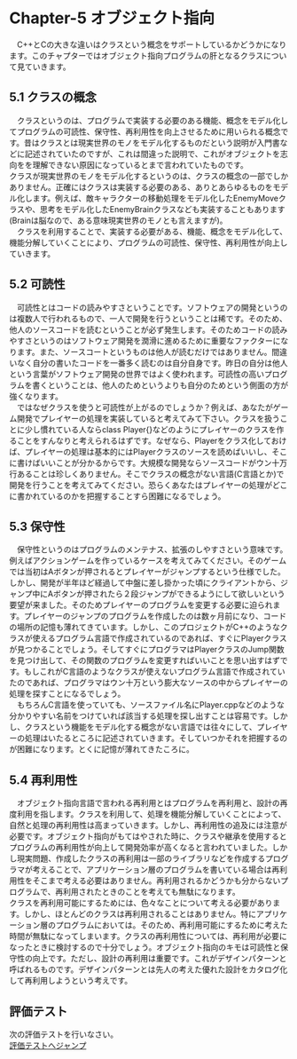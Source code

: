 # Chapter-5 オブジェクト指向

&emsp;C++とCの大きな違いはクラスという概念をサポートしているかどうかになります。このチャプターではオブジェクト指向プログラムの肝となるクラスについて見ていきます。

## 5.1 クラスの概念　　　　　　　　　　　　　　　　　　　　　　　　　　　　　　　　　
&emsp;クラスというのは、プログラムで実装する必要のある機能、概念をモデル化してプログラムの可読性、保守性、再利用性を向上させるために用いられる概念です。昔はクラスとは現実世界のモノをモデル化するものだという説明が入門書などに記述されていたのですが、これは間違った説明で、これがオブジェクトを志向をを理解できない原因になっているとまで言われていたものです。</br>
クラスが現実世界のモノをモデル化するというのは、クラスの概念の一部でしかありません。正確にはクラスは実装する必要のある、ありとあらゆるものをモデル化します。例えば、敵キャラクターの移動処理をモデル化したEnemyMoveクラスや、思考をモデル化したEnemyBrainクラスなども実装することもあります(Brainは脳なので、ある意味現実世界のモノとも言えますが)。</br>
&emsp;クラスを利用することで、実装する必要がある、機能、概念をモデル化して、機能分解していくことにより、プログラムの可読性、保守性、再利用性が向上していきます。

## 5.2 可読性
&emsp;可読性とはコードの読みやすさということです。ソフトウェアの開発というのは複数人で行われるもので、一人で開発を行うということは稀です。そのため、他人のソースコードを読むということが必ず発生します。そのためコードの読みやすさというのはソフトウェア開発を潤滑に進めるために重要なファクターになります。また、ソースコートというものは他人が読むだけではありません。間違いなく自分の書いたコードを一番多く読むのは自分自身です。昨日の自分は他人という言葉がソフトウェア開発の世界ではよく使われます。可読性の高いプログラムを書くということは、他人のためというよりも自分のためという側面の方が強くなります。</br>
&emsp;ではなぜクラスを使うと可読性が上がるのでしょうか？例えば、あなたがゲーム開発でプレイヤーの処理を実装していると考えてみて下さい。クラスを扱うことに少し慣れている人ならclass Player{}などのようにプレイヤーのクラスを作ることをすんなりと考えられるはずです。なぜなら、Playerをクラス化しておけば、プレイヤーの処理は基本的にはPlayerクラスのソースを読めばいいし、そこに書けばいいことが分かるからです。大規模な開発ならソースコードがウン十万行あることは珍しくありません。そこでクラスの概念がない言語(C言語とか)で開発を行うことを考えてみてください。恐らくあなたはプレイヤーの処理がどこに書かれているのかを把握することすら困難になるでしょう。

## 5.3 保守性
&emsp;保守性というのはプログラムのメンテナス、拡張のしやすさという意味です。例えばアクションゲームを作っているケースを考えてみてください。そのゲームでは当初はAボタンが押されるとプレイヤーがジャンプするという仕様でした。しかし、開発が半年ほど経過して中盤に差し掛かった頃にクライアントから、ジャンプ中にAボタンが押されたら２段ジャンプができるようにして欲しいという要望が来ました。そのためプレイヤーのプログラムを変更する必要に迫られます。プレイヤーのジャンプのプログラムを作成したのは数ヶ月前になり、コードの場所の記憶も薄れてきています。しかし、このプロジェクトがC++のようなクラスが使えるプログラム言語で作成されているのであれば、すぐにPlayerクラスが見つかることでしょう。そしてすぐにプログラマはPlayerクラスのJump関数を見つけ出して、その関数のプログラムを変更すればいいことを思い出すはずです。もしこれがC言語のようなクラスが使えないプログラム言語で作成されていたのであれば、プログラマはウン十万という膨大なソースの中からプレイヤーの処理を探すことになるでしょう。</br>
&emsp;もちろんC言語を使っていても、ソースファイル名にPlayer.cppなどのような分かりやすい名前をつけていれば該当する処理を探し出すことは容易です。しかし、クラスという機能をモデル化する概念がない言語では往々にして、プレイヤーの処理はいたるところに記述されていきます。そしていつかそれを把握するのが困難になります。とくに記憶が薄れてきたころに。

## 5.4 再利用性
&emsp;オブジェクト指向言語で言われる再利用とはプログラムを再利用と、設計の再度利用を指します。クラスを利用して、処理を機能分解していくことによって、自然と処理の再利用性は高まっていきます。しかし、再利用性の追及には注意が必要です。オブジェクト指向がもてはやされた時に、クラスや継承を使用するとプログラムの再利用性が向上して開発効率が高くなると言われていました。しかし現実問題、作成したクラスの再利用は一部のライブラリなどを作成するプログラマが考えることで、アプリケーション層のプログラムを書いている場合は再利用性をそこまで考える必要はありません。再利用されるかどうかも分からないプログラムで、再利用されたときのことを考えても無駄になります。</br>
クラスを再利用可能にするためには、色々なことについて考える必要があります。しかし、ほとんどのクラスは再利用されることはありません。特にアプリケーション層のプログラムにおいては。そのため、再利用可能にするために考えた時間が無駄になってしまいます。クラスの再利用性については、再利用が必要になったときに検討するので十分でしょう。オブジェクト指向のキモは可読性と保守性の向上です。ただし、設計の再利用は重要です。これがデザインパターンと呼ばれるものです。デザインパターンとは先人の考えた優れた設計をカタログ化して再利用しようという考えです。

## 評価テスト
次の評価テストを行いなさい。</br>
[評価テストへジャンプ](https://docs.google.com/forms/d/e/1FAIpQLSdPUlrz4yHELSFv25pv0VT3lcmYLDOcUReQSY2_picACqUvBA/viewform?usp=sf_link)
</br>


